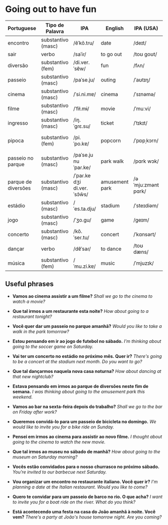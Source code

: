# Going out to have fun


| Portuguese              | Tipo de Palavra   | IPA              | English                 | IPA (USA)      | Spanish              | Spanish IPA      | No. |
|-------------------------|-------------------|------------------|-------------------------|---------------|----------------------|------------------|-----|
| encontro                | substantivo (masc)| /ẽˈkõ.tɾu/      | date                    | /deɪt/        | cita                  | /ˈsita/          |     |
| sair                    | verbo             | /saˈiɾ/          | to go out               | /toʊ ɡoʊt/    | salir                 | /saˈliɾ/          |     |
| diversão                | substantivo (fem) | /di.ver.ˈsɐ̃w/   | fun                     | /fʌn/         | diversión            | /diβerˈsjon/     |     |
| passeio                 | substantivo (masc)| /paˈse.ju/       | outing                  | /ˈaʊtɪŋ/      | paseo                | /paˈse.o/         |     |
| cinema   | substantivo (masc)| /ˈsi.ni.mɐ/      | cinema       | /ˈsɪnəmə/     | cine                 | /ˈsine/           | 8150 |
| filme    | substantivo (masc)| /ˈfiɫ.mɨ/        | movie        | /ˈmuːvi/      | película             | /peˈlikula/       | 8152 |
| ingresso                | substantivo (masc)| /iŋ.ˈɡɾɛ.su/     | ticket                  | /ˈtɪkɪt/      | entrada              | /enˈtɾaða/        |     |
| pipoca   | substantivo (fem) | /pi.ˈpo.kɐ/      | popcorn                 | /ˈpɒpˌkɔrn/   | palomitas de maíz    | /palomiˌtas de ˈmaiz/ |     |
| passeio no parque       | substantivo (masc)| /paˈse.ju nu ˈpaɾ.ke/ | park walk          | /pɑrk wɔk/    | paseo por el parque  | /paˈseo poɾ el ˈpaɾke/ |     |
| parque de diversões     | substantivo (masc)| /ˈpaɾ.ke dʒi di.ver.ˈsɔ̃w̃s/ | amusement park | /əˈmjuːzmənt pɑrk/ | parque de atracciones | /ˈpaɾke ðe atɾakˈsjones/ |     |
| estádio  | substantivo (masc)| /ˈes.ta.dju/     | stadium                 | /ˈsteɪdiəm/   | estadio              | /esˈtaðjo/         |     |
| jogo                    | substantivo (masc)| /ˈʒo.ɡu/         | game                    | /ɡeɪm/        | juego                | /ˈxweɣo/          |     |
| concerto                | substantivo (masc)| /kõ.ˈseɾ.tu/      | concert                 | /ˈkɑnsərt/     | concierto            | /konˈθjerto/      |     |
| dançar                  | verbo             | /dɐ̃ˈsaɾ/         | to dance                | /toʊ dæns/    | bailar               | /baiˈlaɾ/         |     |
| música   | substantivo (fem) | /ˈmu.zi.kɐ/       | music       | /ˈmjuzɪk/     | música   | /ˈmusika/       | 8153 |


## Useful phrases

* **Vamos ao cinema assistir a um filme?**
   _Shall we go to the cinema to watch a movie?_

* **Que tal irmos a um restaurante esta noite?**
   _How about going to a restaurant tonight?_

* **Você quer dar um passeio no parque amanhã?**
   _Would you like to take a walk in the park tomorrow?_

* **Estou pensando em ir ao jogo de futebol no sábado.**
   _I'm thinking about going to the soccer game on Saturday._

* **Vai ter um concerto no estádio no próximo mês. Quer ir?**
   _There's going to be a concert at the stadium next month. Do you want to go?_

* **Que tal dançarmos naquela nova casa noturna?**
   _How about dancing at that new nightclub?_

* **Estava pensando em irmos ao parque de diversões neste fim de semana.**
   _I was thinking about going to the amusement park this weekend._

* **Vamos ao bar na sexta-feira depois do trabalho?**
   _Shall we go to the bar on Friday after work?_

* **Queremos convidá-lo para um passeio de bicicleta no domingo.**
   _We would like to invite you for a bike ride on Sunday._

* **Pensei em irmos ao cinema para assistir ao novo filme.**
   _I thought about going to the cinema to watch the new movie._

* **Que tal irmos ao museu no sábado de manhã?**
   _How about going to the museum on Saturday morning?_

* **Vocês estão convidados para o nosso churrasco no próximo sábado.**
   _You're invited to our barbecue next Saturday._

* **Vou organizar um encontro no restaurante italiano. Você quer ir?**
   _I'm planning a date at the Italian restaurant. Would you like to come?_

* **Quero te convidar para um passeio de barco no rio. O que acha?**
   _I want to invite you for a boat ride on the river. What do you think?_

* **Está acontecendo uma festa na casa do João amanhã à noite. Você vem?**
   _There's a party at João's house tomorrow night. Are you coming?_

